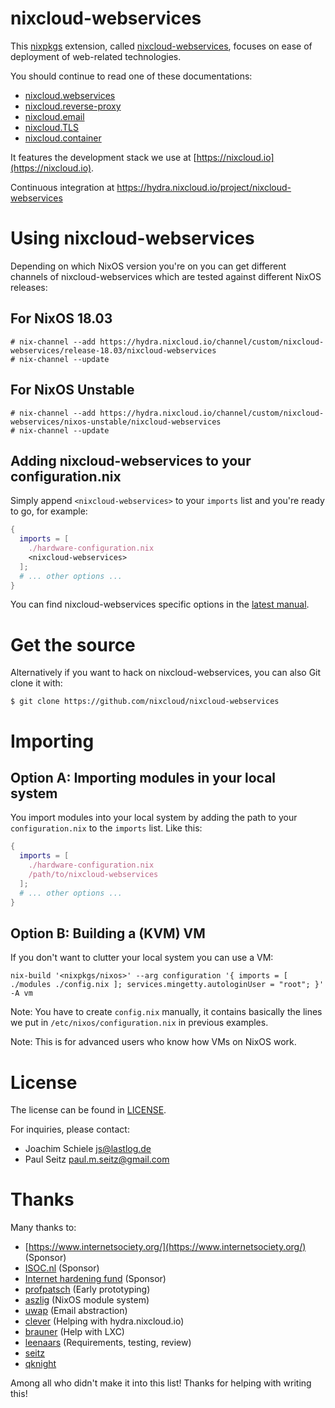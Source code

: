 # nixcloud-webservices

This [nixpkgs](https://github.com/NixOS/nixpkgs) extension, called [nixcloud-webservices](https://github.com/nixcloud/nixcloud-webservices), focuses on ease of deployment of web-related technologies. 

You should continue to read one of these documentations:

* [nixcloud.webservices](documentation/nixcloud.webservices.md)
* [nixcloud.reverse-proxy](documentation/nixcloud.reverse-proxy.md)
* [nixcloud.email](documentation/nixcloud.email.md)
* [nixcloud.TLS](documentation/nixcloud.TLS.md)
* [nixcloud.container](https://github.com/nixcloud/nixcloud-container)


It features the development stack we use at [https://nixcloud.io](https://nixcloud.io). 

Continuous integration at <https://hydra.nixcloud.io/project/nixcloud-webservices>

# Using nixcloud-webservices

Depending on which NixOS version you're on you can get different channels of
nixcloud-webservices which are tested against different NixOS releases:

## For NixOS 18.03

```sh-session
# nix-channel --add https://hydra.nixcloud.io/channel/custom/nixcloud-webservices/release-18.03/nixcloud-webservices
# nix-channel --update
```

## For NixOS Unstable

```sh-session
# nix-channel --add https://hydra.nixcloud.io/channel/custom/nixcloud-webservices/nixos-unstable/nixcloud-webservices
# nix-channel --update
```

## Adding nixcloud-webservices to your configuration.nix

Simply append `<nixcloud-webservices>` to your `imports` list and you're ready
to go, for example:

```nix
{
  imports = [
    ./hardware-configuration.nix
    <nixcloud-webservices>
  ];
  # ... other options ...
}
```

You can find nixcloud-webservices specific options in the [latest manual](https://hydra.nixcloud.io/job/nixcloud-webservices/release-18.03/manual/latest/download/1).

# Get the source

Alternatively if you want to hack on nixcloud-webservices, you can also Git
clone it with:

```sh-session
$ git clone https://github.com/nixcloud/nixcloud-webservices
```

# Importing

## Option A: Importing modules in your local system

You import modules into your local system by adding the path to your `configuration.nix` to the `imports` list. Like this:

```nix
{
  imports = [
    ./hardware-configuration.nix
    /path/to/nixcloud-webservices
  ];
  # ... other options ...
}
```

## Option B: Building a (KVM) VM

If you don't want to clutter your local system you can use a VM:

    nix-build '<nixpkgs/nixos>' --arg configuration '{ imports = [ ./modules ./config.nix ]; services.mingetty.autologinUser = "root"; }' -A vm

Note: You have to create `config.nix` manually, it contains basically the lines we put in `/etc/nixos/configuration.nix` in previous examples.

Note: This is for advanced users who know how VMs on NixOS work.
    
# License

The license can be found in [LICENSE](LICENSE).

For inquiries, please contact:

 * Joachim Schiele <js@lastlog.de>
 * Paul Seitz <paul.m.seitz@gmail.com>

# Thanks

Many thanks to:

- [https://www.internetsociety.org/](https://www.internetsociety.org/) (Sponsor)
- [ISOC.nl](https://ISOC.nl) (Sponsor)
- [Internet hardening fund](https://nlnet.nl/internethardening/) (Sponsor)
- [profpatsch](https://github.com/Profpatsch) (Early prototyping)
- [aszlig](https://github.com/aszlig) (NixOS module system)
- [uwap](https://github.com/uwap) (Email abstraction)
- [clever](https://github.com/cleverca22) (Helping with hydra.nixcloud.io)
- [brauner](https://github.com/brauner) (Help with LXC)
- [leenaars](https://github.com/leenaars) (Requirements, testing, review)
- [seitz](https://github.com/seitz)
- [qknight](https://github.com/qknight)

Among all who didn't make it into this list! Thanks for helping with writing this!

